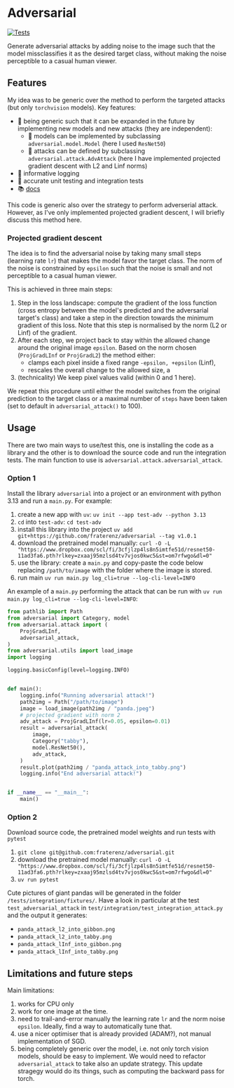 # Adversarial
[![Tests](https://github.com/fraterenz/adversarial/actions/workflows/app.yml/badge.svg)](https://github.com/fraterenz/adversarial/actions/workflows/app.yml)

Generate adversarial attacks by adding noise to the image such that the model missclassifies it as the desired target class, without making the noise perceptible to a casual human viewer.

## Features
My idea was to be generic over the method to perform the targeted attacks (but only `torchvision` models).
Key features:
- 🧰 being generic such that it can be expanded in the future by implementing new models and new attacks (they are independent):
    - 🤖 models can be implemented by subclassing `adversarial.model.Model` (here I used `ResNet50`)
    - :ninja: attacks can be defined by subclassing `adversarial.attack.AdvAttack` (here I have implemented projected gradient descent with L2 and Linf norms)
- 📝 informative logging
- 🧪 accurate unit testing and integration tests
- 📚 [docs](https://fraterenz.github.io/adversarial/)

This code is generic also over the strategy to perform adverserial attack.
However, as I've only implemented projected gradient descent, I will briefly discuss this method here.

### Projected gradient descent
The idea is to find the adversarial noise by taking many small steps (learning rate `lr`) that makes the model favor the target class.
The norm of the noise is constrained by `epsilon` such that the noise is small and not perceptible to a casual human viewer.

This is achieved in three main steps:
1. Step in the loss landscape: compute the gradient of the loss function (cross entropy between the model's predicted and the adversarial target's class) and take a step in the direction towards the minimum gradient of this loss. Note that this step is normalised by the norm (L2 or Linf) of the gradient.
2. After each step, we project back to stay within the allowed change around the original image `epsilon`. Based on the norm chosen (`ProjGradLInf` or `ProjGradL2`) the method either:
    - clamps each pixel inside a fixed range `-epsilon, +epsilon` (Linf),
    - rescales the overall change to the allowed size, a
4. (technicality) We keep pixel values valid (within 0 and 1 here).

We repeat this procedure until either the model switches from the original prediction to the target class or a maximal number of `steps` have been taken (set to default in `adversarial_attack()` to 100).

## Usage
There are two main ways to use/test this, one is installing the code as a library and the other is to download the source code and run the integration tests.
The main function to use is `adversarial.attack.adversarial_attack`.

### Option 1
Install the library `adversarial` into a project or an environment with python 3.13 and run a `main.py`.
For example:
1. create a new app with `uv`: `uv init --app test-adv --python 3.13`
2. `cd` into `test-adv`: `cd test-adv`
2. install this library into the project `uv add git+https://github.com/fraterenz/adversarial --tag v1.0.1`
3. download the pretrained model manually: `curl -O -L "https://www.dropbox.com/scl/fi/3cfjlzp4ls8n5imtfe51d/resnet50-11ad3fa6.pth?rlkey=zxaaj95mzlsd4tv7vjos0kwc5&st=om7rfwgo&dl=0"`
4. use the library: create a `main.py` and copy-paste the code below replacing `/path/to/image` with the folder where the image is stored.
5. run main `uv run main.py log_cli=true --log-cli-level=INFO`

An example of a `main.py` performing the attack that can be run with `uv run main.py log_cli=true --log-cli-level=INFO`:
```python
from pathlib import Path
from adversarial import Category, model
from adversarial.attack import (
    ProjGradLInf,
    adversarial_attack,
)
from adversarial.utils import load_image
import logging

logging.basicConfig(level=logging.INFO)


def main():
    logging.info("Running adversarial attack!")
    path2img = Path("/path/to/image")
    image = load_image(path2img / "panda.jpeg")
    # projected gradient with norm 2
    adv_attack = ProjGradLInf(lr=0.05, epsilon=0.01)
    result = adversarial_attack(
        image,
        Category("tabby"),
        model.ResNet50(),
        adv_attack,
    )
    result.plot(path2img / "panda_attack_into_tabby.png")
    logging.info("End adversarial attack!")


if __name__ == "__main__":
    main()
```

### Option 2
Download source code, the pretrained model weights and run tests with `pytest`
1. `git clone git@github.com:fraterenz/adversarial.git`
3. download the pretrained model manually: `curl -O -L "https://www.dropbox.com/scl/fi/3cfjlzp4ls8n5imtfe51d/resnet50-11ad3fa6.pth?rlkey=zxaaj95mzlsd4tv7vjos0kwc5&st=om7rfwgo&dl=0"`
3. `uv run pytest`

Cute pictures of giant pandas will be generated in the folder `/tests/integration/fixtures/`.
Have a look in particular at the test `test_adversarial_attack` in `test/integration/test_integration_attack.py` and the output it generates:
  - `panda_attack_l2_into_gibbon.png`
  - `panda_attack_l2_into_tabby.png`
  - `panda_attack_lInf_into_gibbon.png`
  - `panda_attack_lInf_into_tabby.png`


## Limitations and future steps
Main limitations:
1. works for CPU only
2. work for one image at the time.
3. need to trail-and-error manually the learning rate `lr` and the norm noise `epsilon`. Ideally, find a way to automatically tune that.
4. use a nicer optimiser that is already provided (ADAM?), not manual implementation of SGD.
5. being completely generic over the model, i.e. not only torch vision models, should be easy to implement. We would need to refactor `adversarial_attack` to take also an update strategy. This update stragegy would do its things, such as computing the backward pass for torch.
